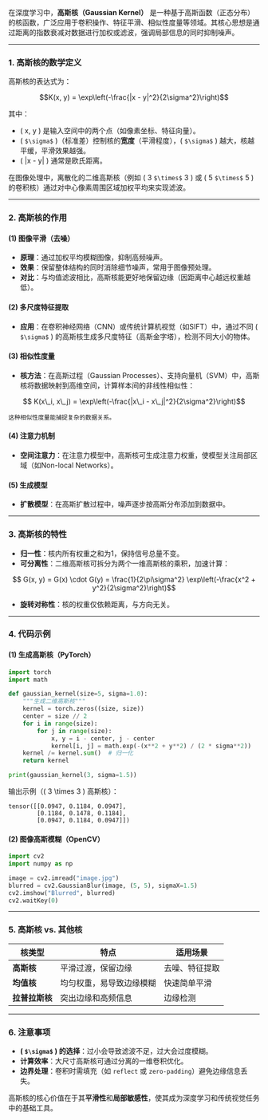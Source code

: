 在深度学习中，**高斯核（Gaussian Kernel）** 是一种基于高斯函数（正态分布）的核函数，广泛应用于卷积操作、特征平滑、相似性度量等领域。其核心思想是通过距离的指数衰减对数据进行加权或滤波，强调局部信息的同时抑制噪声。

***

### **1. 高斯核的数学定义**

高斯核的表达式为：

```math
K(x, y) = \exp\left(-\frac{|x - y|^2}{2\sigma^2}\right)
```

其中：

*   ( x, y ) 是输入空间中的两个点（如像素坐标、特征向量）。
*   ( `$\sigma$` )（标准差）控制核的**宽度**（平滑程度），( `$\sigma$` ) 越大，核越平缓，平滑效果越强。
*   ( |x - y| ) 通常是欧氏距离。

在图像处理中，离散化的二维高斯核（例如 ( 3 `$\times$` 3 ) 或 ( 5 `$\times$` 5 ) 的卷积核）通过对中心像素周围区域加权平均来实现滤波。

***

### **2. 高斯核的作用**

#### **(1) 图像平滑（去噪）**

*   **原理**：通过加权平均模糊图像，抑制高频噪声。
*   **效果**：保留整体结构的同时消除细节噪声，常用于图像预处理。
*   **对比**：与均值滤波相比，高斯核能更好地保留边缘（因距离中心越远权重越低）。

#### **(2) 多尺度特征提取**

*   **应用**：在卷积神经网络（CNN）或传统计算机视觉（如SIFT）中，通过不同 ( `$\sigma$` ) 的高斯核生成多尺度特征（高斯金字塔），检测不同大小的物体。

#### **(3) 相似性度量**

*   **核方法**：在高斯过程（Gaussian Processes）、支持向量机（SVM）中，高斯核将数据映射到高维空间，计算样本间的非线性相似性：

```math
    K(x\_i, x\_j) = \exp\left(-\frac{|x\_i - x\_j|^2}{2\sigma^2}\right)
```

    这种相似性度量能捕捉复杂的数据关系。

#### **(4) 注意力机制**

*   **空间注意力**：在注意力模型中，高斯核可生成注意力权重，使模型关注局部区域（如Non-local Networks）。

#### **(5) 生成模型**

*   **扩散模型**：在高斯扩散过程中，噪声逐步按高斯分布添加到数据中。

***

### **3. 高斯核的特性**

*   **归一性**：核内所有权重之和为1，保持信号总量不变。
*   **可分离性**：二维高斯核可拆分为两个一维高斯核的乘积，加速计算：

```math
    G(x, y) = G(x) \cdot G(y) = \frac{1}{2\pi\sigma^2} \exp\left(-\frac{x^2 + y^2}{2\sigma^2}\right)
```

*   **旋转对称性**：核的权重仅依赖距离，与方向无关。

***

### **4. 代码示例**

#### **(1) 生成高斯核（PyTorch）**

```python
import torch
import math

def gaussian_kernel(size=5, sigma=1.0):
    """生成二维高斯核"""
    kernel = torch.zeros((size, size))
    center = size // 2
    for i in range(size):
        for j in range(size):
            x, y = i - center, j - center
            kernel[i, j] = math.exp(-(x**2 + y**2) / (2 * sigma**2))
    kernel /= kernel.sum()  # 归一化
    return kernel

print(gaussian_kernel(3, sigma=1.5))
```

输出示例（( 3 \times 3 ) 高斯核）：

    tensor([[0.0947, 0.1184, 0.0947],
            [0.1184, 0.1478, 0.1184],
            [0.0947, 0.1184, 0.0947]])

#### **(2) 图像高斯模糊（OpenCV）**

```python
import cv2
import numpy as np

image = cv2.imread("image.jpg")
blurred = cv2.GaussianBlur(image, (5, 5), sigmaX=1.5)
cv2.imshow("Blurred", blurred)
cv2.waitKey(0)
```

***

### **5. 高斯核 vs. 其他核**

| 核类型       | 特点           | 适用场景    |
| --------- | ------------ | ------- |
| **高斯核**   | 平滑过渡，保留边缘    | 去噪、特征提取 |
| **均值核**   | 均匀权重，易导致边缘模糊 | 快速简单平滑  |
| **拉普拉斯核** | 突出边缘和高频信息    | 边缘检测    |

***

### **6. 注意事项**

*   **( `$\sigma$` ) 的选择**：过小会导致滤波不足，过大会过度模糊。
*   **计算效率**：大尺寸高斯核可通过分离的一维卷积优化。
*   **边界处理**：卷积时需填充（如 `reflect` 或 `zero-padding`）避免边缘信息丢失。

高斯核的核心价值在于其**平滑性**和**局部敏感性**，使其成为深度学习和传统视觉任务中的基础工具。
